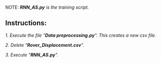 
NOTE: _**RNN_AS.py** is the training script._


## Instructions:

_1. Execute the file "**Data preprocessing.py**". This creates a new csv file._  
  
_2. Delete "**Rover_Displacement.csv**"._  
  
_3. Execute "**RNN_AS.py**"._
